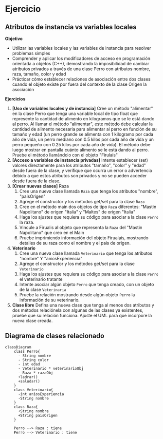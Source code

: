 # Ejercicio

## Atributos de instancia vs variables locales

**Objetivo**
* Utilizar las variables locales y las variables de instancia para resolver problemas simples
* Comprender y aplicar los modificadores de acceso en programación orientada a objetos (C++), demostrando la imposibilidad
de cambiar atributos privados a través de una clase Perro con atributos nombre, raza, tamaño, color y edad
* Prácticar cómo establecer relaciones de asociación entre dos clases cuando el objeto existe por fuera del contexto de la clase Origen
la asociación

**Ejercicios**
1. **[Uso de variables locales y de instancia]** Cree un método "alimentar" en la clase Perro que tenga una variable local de tipo float que represente la cantidad de
   alimento en kilogramos que se le está dando al perro. Al llamar el método "alimentar", este método debe calcular la
   cantidad de alimento necesaria para alimentar al perro en función de su tamaño y edad (un perro grande se alimenta con 1 kilogramo por cada año de vida, un perro mediano con 0.5 kilos por cada año de vida y un perro pequeño con 0.25 kilos por cada año de vida). El método debe luego mostrar en pantalla cuánto alimento se le está dando al perro. Pruebe el método llamándolo con el objeto "Firulais"
2. **[Acceso a variables de instancia privadas]** Intente establecer (set) valores directamente para los atributos "tamaño", "color" y "edad" desde fuera de la clase, y
   verifique que ocurra un error o advertencia debido a que estos atributos son privados y no se pueden acceder desde fuera de la clase.
3. **[Crear nuevas clases]** Raza
   1. Cree una nueva clase llamada `Raza` que tenga los atributos "nombre", "paisOrigen"
   2. Agrege el constructor y los métodos get/set para la clase `Raza`
   3. Cree en el método main dos objetos de tipo `Raza` diferentes: "Mastin Napolitano" de origen "Italia" y "Maltes" de origen "Italia"
   4. Haga los ajustes que requiera su código para asociar a la clase `Perro` la raza.
   5. Vincule a Firualis al objeto que representa la `Raza` del "Mastin Napolitano" que creo en el Main
   6. Pruebe imprimiendo información del objeto Firualais, mostrando detalles de su raza como el nombre y el pais de origen.
4. **Veterinario**
   1. Cree una nueva clase llamada `Veterinario` que tenga los atributos "nombre" Y "aniosExperiencia"
   2. Agrege el constructor y los métodos get/set para la clase `Veterinario`
   3. Haga los ajustes que requiera su código para asociar a la clase `Perro` el veterinario tratante
   4. Intente asociar algún objeto `Perro` que tenga creado, con un objeto de la clase `Veterinaria`
   5. Pruebe la relación mostrando desde algún objeto `Perro` la información de su veterinario.
5. **Clase libre**
  Defina una nueva clase que tenga al menos dos atributos y dos métodos relaciónela con algunas de las clases ya existentes, pruebe que su relación funciona. Ajuste el UML para que incorpore la nueva clase creada.

## Diagrama de clases relacionado

```mermaid
classDiagram
    class Perro{
      - String nombre
      - String color
      - int edad
      - Veterinario * veterinarioObj
      - Raza * razaObj
      +ladrar()
      +saludar()
    }
    class Veterinario{
      -int aniosExperiencia
      -String nombre
    }
    class Raza{
      +String nombre
      +String paisOrigen
    }

    Perro --> Raza : tiene
    Perro --> Veterinario : tiene
 ```

